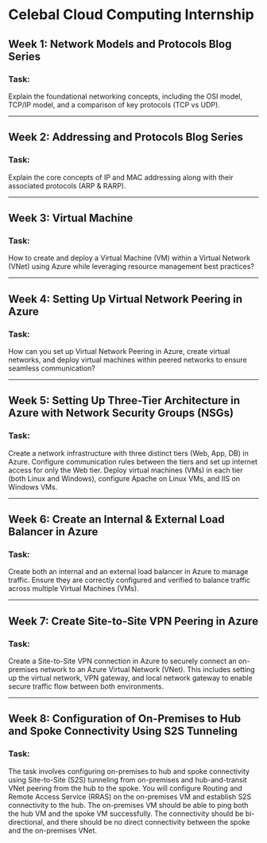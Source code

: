 # Celebal Cloud Computing Internship

## Week 1: Network Models and Protocols Blog Series

### Task:
Explain the foundational networking concepts, including the OSI model, TCP/IP model, and a comparison of key protocols (TCP vs UDP).

---

## Week 2: Addressing and Protocols Blog Series

### Task:
Explain the core concepts of IP and MAC addressing along with their associated protocols (ARP & RARP).

---

## Week 3: Virtual Machine

### Task:
How to create and deploy a Virtual Machine (VM) within a Virtual Network (VNet) using Azure while leveraging resource management best practices?

---

## Week 4: Setting Up Virtual Network Peering in Azure

### Task:
How can you set up Virtual Network Peering in Azure, create virtual networks, and deploy virtual machines within peered networks to ensure seamless communication?

---

## Week 5: Setting Up Three-Tier Architecture in Azure with Network Security Groups (NSGs)

### Task:
Create a network infrastructure with three distinct tiers (Web, App, DB) in Azure. Configure communication rules between the tiers and set up internet access for only the Web tier. Deploy virtual machines (VMs) in each tier (both Linux and Windows), configure Apache on Linux VMs, and IIS on Windows VMs.

---

## Week 6: Create an Internal & External Load Balancer in Azure

### Task:
Create both an internal and an external load balancer in Azure to manage traffic. Ensure they are correctly configured and verified to balance traffic across multiple Virtual Machines (VMs).

---

## Week 7: Create Site-to-Site VPN Peering in Azure

### Task:
Create a Site-to-Site VPN connection in Azure to securely connect an on-premises network to an Azure Virtual Network (VNet). This includes setting up the virtual network, VPN gateway, and local network gateway to enable secure traffic flow between both environments.

---

## Week 8: Configuration of On-Premises to Hub and Spoke Connectivity Using S2S Tunneling

### Task:
The task involves configuring on-premises to hub and spoke connectivity using Site-to-Site (S2S) tunneling from on-premises and hub-and-transit VNet peering from the hub to the spoke. You will configure Routing and Remote Access Service (RRAS) on the on-premises VM and establish S2S connectivity to the hub. The on-premises VM should be able to ping both the hub VM and the spoke VM successfully. The connectivity should be bi-directional, and there should be no direct connectivity between the spoke and the on-premises VNet.

